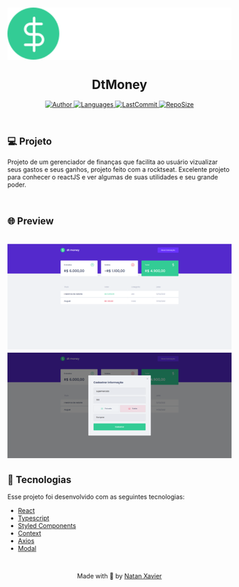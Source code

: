 
<h1 align="center">
  <img alt="dtMoney" title="#delicinha"  align="center" src=".github/logo.svg" width="600px"/>
</h1>

<h1 align="center">DtMoney</h1>

<p align="center">
  <a href="https://github.com/nataxaa">
    <img alt="Author" src="https://img.shields.io/badge/author-nataxaa-33A1F2?style=flat-square">
  </a>

  <a href="#">
    <img alt="Languages" src="https://img.shields.io/github/languages/count/nataxaa/dtMoney-reactjs?color=33A1F2&style=flat-square">
  </a>

  <a href="https://github.com/nataxaa/BarberShop/commits/master">
    <img alt="LastCommit" src="https://img.shields.io/github/last-commit/nataxaa/dtMoney-reactjs?color=33A1F2&style=flat-square">
  </a>

  <a href="#">
    <img alt="RepoSize" src="https://img.shields.io/github/repo-size/nataxaa/dtMoney-reactjs?color=33A1F2&style=flat-square">
  </a>

</p>

<br />

## 💻 Projeto

Projeto de um gerenciador de finanças que facilita ao usuário vizualizar seus gastos e seus ganhos, projeto feito com a rocktseat.
Excelente projeto para conhecer o reactJS e ver algumas de suas utilidades e seu grande poder.

<br />

## 🌐 Preview

<h1 align="center">
    <img src=".github/screen1.png"/>
    <img src=".github/screen2.png"/>
    
</h1>

## 🚀 Tecnologias

Esse projeto foi desenvolvido com as seguintes tecnologias:

- [React](https://reactjs.org)
- [Typescript](https://www.typescriptlang.org/)
- [Styled Components](https://styled-components.com/)
- [Context](https://pt-br.reactjs.org/docs/context.html)
- [Axios](https://www.devmedia.com.br/consumindo-uma-api-com-react-js-e-axios/42900)
- [Modal](https://www.npmjs.com/package/react-modal)



<br />



<p align="center">
  Made with 💙 by <a href="https://www.linkedin.com/in/natan-xavier-a266a0228/"> Natan Xavier </a>
</p>
